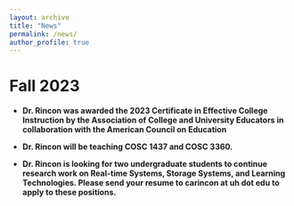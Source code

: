 ```yaml
---
layout: archive
title: "News"
permalink: /news/
author_profile: true
---
```


Fall 2023
======

* **Dr. Rincon was awarded the 2023 Certificate in Effective College Instruction by the Association of College and University Educators in collaboration with the American Council on Education**

* **Dr. Rincon will be teaching COSC 1437 and COSC 3360.**

* **Dr. Rincon is looking for two undergraduate students to continue research work on Real-time Systems, Storage Systems, and Learning Technologies. Please send your resume to carincon at uh dot edu to apply to these positions.**

